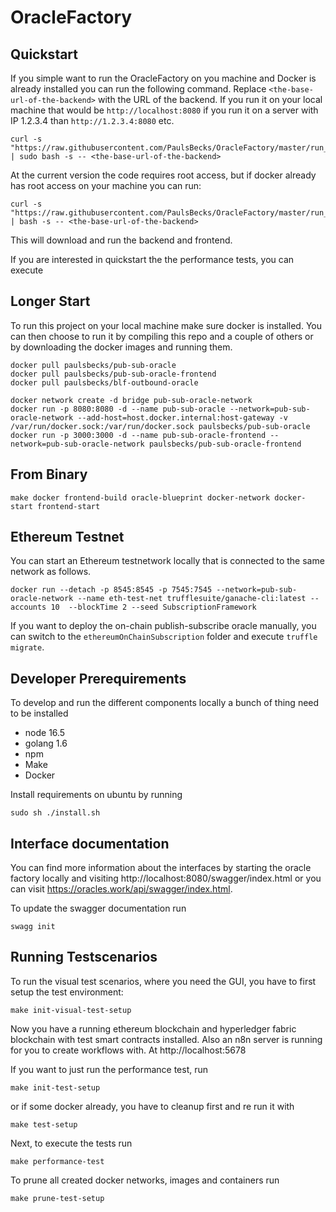 # OracleFactory


## Quickstart
If you simple want to run the OracleFactory on you machine and Docker is already installed you can run the following command. Replace `<the-base-url-of-the-backend>` with the URL of the backend. If you run it on your local machine that would be `http://localhost:8080` if you run it on a server with IP 1.2.3.4 than `http://1.2.3.4:8080` etc.

```
curl -s "https://raw.githubusercontent.com/PaulsBecks/OracleFactory/master/run_docker_containers.sh" | sudo bash -s -- <the-base-url-of-the-backend>
```

At the current version the code requires root access, but if docker already has root access on your machine you can run:
```
curl -s "https://raw.githubusercontent.com/PaulsBecks/OracleFactory/master/run_docker_containers.sh" | bash -s -- <the-base-url-of-the-backend>
```

This will download and run the backend and frontend.

If you are interested in quickstart the the performance tests, you can execute 

## Longer Start
To run this project on your local machine make sure docker is installed. You can then choose to run it by compiling this repo and a couple of others or by downloading the docker images and running them.

```
docker pull paulsbecks/pub-sub-oracle 
docker pull paulsbecks/pub-sub-oracle-frontend 
docker pull paulsbecks/blf-outbound-oracle

docker network create -d bridge pub-sub-oracle-network
docker run -p 8080:8080 -d --name pub-sub-oracle --network=pub-sub-oracle-network --add-host=host.docker.internal:host-gateway -v /var/run/docker.sock:/var/run/docker.sock paulsbecks/pub-sub-oracle
docker run -p 3000:3000 -d --name pub-sub-oracle-frontend --network=pub-sub-oracle-network paulsbecks/pub-sub-oracle-frontend
```

## From Binary

```
make docker frontend-build oracle-blueprint docker-network docker-start frontend-start
```

## Ethereum Testnet

You can start an Ethereum testnetwork locally that is connected to the same network as follows.

```
docker run --detach -p 8545:8545 -p 7545:7545 --network=pub-sub-oracle-network --name eth-test-net trufflesuite/ganache-cli:latest --accounts 10  --blockTime 2 --seed SubscriptionFramework
```

If you want to deploy the on-chain publish-subscribe oracle manually, you can switch to the `ethereumOnChainSubscription` folder and execute `truffle migrate`.

## Developer Prerequirements

To develop and run the different components locally a bunch of thing need to be installed

* node 16.5
* golang 1.6
* npm
* Make
* Docker

Install requirements on ubuntu by running

```
sudo sh ./install.sh
```

## Interface documentation

You can find more information about the interfaces by starting the oracle factory locally and visiting http://localhost:8080/swagger/index.html or you can visit https://oracles.work/api/swagger/index.html.

To update the swagger documentation run

```
swagg init
```

## Running Testscenarios

To run the visual test scenarios, where you need the GUI, you have to first setup the test environment:

```
make init-visual-test-setup
```

Now you have a running ethereum blockchain and hyperledger fabric blockchain with test smart contracts installed. Also an n8n server is running for you to create workflows with. At http://localhost:5678


If you want to just run the performance test, run

```
make init-test-setup
```

or if some docker already, you have to cleanup first and re run it with

```
make test-setup
```

Next, to execute the tests run

```
make performance-test
```

To prune all created docker networks, images and containers run
```
make prune-test-setup
```

